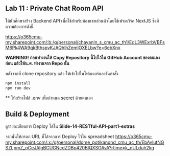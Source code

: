 ## Lab 11 : Private Chat Room API

ให้นักศึกษาสร้าง Backend API เพื่อใช้สำหรับห้องแชทส่วนตัวโดยใช้เฟรมเวิร์ค NextJS ซึ่งมีความต้องการดังนี้

https://o365cmu-my.sharepoint.com/:b:/g/personal/chayanin_s_cmu_ac_th1/EdL3WExrbVBFsM6Pk4WA9qkBthspvKJAQhlhZemIOXELbw?e=6ebXnx

**WARNING!
ก่อนทำงานให้ Copy Repository นี้ไปไว้ใน GitHub Account ของตนเองก่อน แล้วให้น.ศ. ทำงานจาก Repo นั้น**

หลังจากที่ clone repository แล้ว ให้เข้าไปในโฟลเดอร์และรันคำสั่ง

```bash
npm install
npm run dev
```

\*\* ให้สร้างไฟล์ .env เพื่อกำหนด secret ด้วยตนเอง

## Build & Deployment

ดูรายละเอียดการ Deploy ได้ใน **Slide-14-RESTful-API-part1-extras**

จากนั้นให้กรอก URL ที่ได้จากการ Deploy ไว้ใน spreadsheet https://o365cmu-my.sharepoint.com/:x:/g/personal/dome_potikanond_cmu_ac_th/EbAylutNGSZLpmZ_pCeJAlgBCUGNcdZDBp420BIQXSOAvA?rtime=k_nULduh2kg
